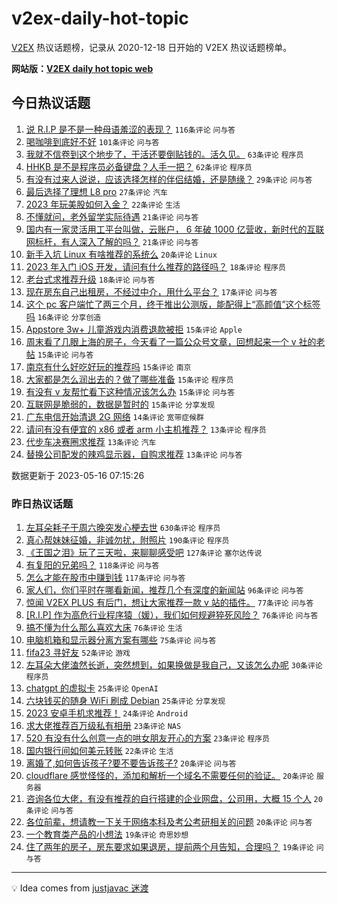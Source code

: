 # v2ex-daily-hot-topic

[V2EX](https://www.v2ex.com/) 热议话题榜，记录从 2020-12-18 日开始的 V2EX 热议话题榜单。

**网站版：[V2EX daily hot topic web](https://boojack.github.io/v2ex-daily-hot-topic-web/)**

## 今日热议话题

<!-- TODAY BEGIN -->

1. [说 R.I.P 是不是一种母语羞涩的表现？](https://www.v2ex.com/t/940306) `116条评论` `问与答`
1. [喝咖啡到底好不好](https://www.v2ex.com/t/940287) `101条评论` `问与答`
1. [我就不信卷到这个地步了，干活还要倒贴钱的。活久见。](https://www.v2ex.com/t/940384) `63条评论` `程序员`
1. [HHKB 是不是程序员必备键盘？人手一把？](https://www.v2ex.com/t/940375) `62条评论` `程序员`
1. [有没有过来人说说，应该选择怎样的伴侣结婚，还是随缘？](https://www.v2ex.com/t/940286) `29条评论` `问与答`
1. [最后选择了理想 L8 pro](https://www.v2ex.com/t/940304) `27条评论` `汽车`
1. [2023 年玩美股如何入金？](https://www.v2ex.com/t/940292) `22条评论` `生活`
1. [不懂就问，老外留学实际待遇](https://www.v2ex.com/t/940400) `21条评论` `问与答`
1. [国内有一家灵活用工平台叫做，云账户， 6 年破 1000 亿营收，新时代的互联网标杆，有人深入了解的吗？](https://www.v2ex.com/t/940362) `21条评论` `问与答`
1. [新手入坑 Linux 有啥推荐的系统么](https://www.v2ex.com/t/940408) `20条评论` `Linux`
1. [2023 年入门 iOS 开发，请问有什么推荐的路径吗？](https://www.v2ex.com/t/940349) `18条评论` `程序员`
1. [老台式求推荐升级](https://www.v2ex.com/t/940298) `18条评论` `问与答`
1. [现在房东自己出租房，不经过中介，用什么平台？](https://www.v2ex.com/t/940381) `17条评论` `问与答`
1. [这个 pc 客户端忙了两三个月，终于推出公测版，能配得上“高颜值”这个标签吗](https://www.v2ex.com/t/940291) `16条评论` `分享创造`
1. [Appstore 3w+ 儿童游戏内消费退款被拒](https://www.v2ex.com/t/940416) `15条评论` `Apple`
1. [周末看了几眼上海的房子，今天看了一篇公众号文章，回想起来一个 v 社的老帖](https://www.v2ex.com/t/940378) `15条评论` `问与答`
1. [南京有什么好吃好玩的推荐吗](https://www.v2ex.com/t/940351) `15条评论` `南京`
1. [大家都是怎么润出去的？做了哪些准备](https://www.v2ex.com/t/940333) `15条评论` `程序员`
1. [有没有 v 友帮忙看下这种情况该怎么办](https://www.v2ex.com/t/940316) `15条评论` `问与答`
1. [互联网是脆弱的，数据是暂时的](https://www.v2ex.com/t/940284) `15条评论` `分享发现`
1. [广东电信开始清退 2G 网络](https://www.v2ex.com/t/940335) `14条评论` `宽带症候群`
1. [请问有没有便宜的 x86 或者 arm 小主机推荐？](https://www.v2ex.com/t/940340) `13条评论` `程序员`
1. [代步车决赛圈求推荐](https://www.v2ex.com/t/940318) `13条评论` `汽车`
1. [替换公司配发的辣鸡显示器，自购求推荐](https://www.v2ex.com/t/940308) `13条评论` `问与答`

数据更新于 2023-05-16 07:15:26

<!-- TODAY END -->

### 昨日热议话题

<!-- YESTERDAY BEGIN -->

1. [左耳朵耗子于周六晚突发心梗去世](https://www.v2ex.com/t/940072) `630条评论` `程序员`
1. [真心帮妹妹征婚，非诚勿扰，附照片](https://www.v2ex.com/t/940146) `190条评论` `程序员`
1. [《王国之泪》玩了三天啦，来聊聊感受吧](https://www.v2ex.com/t/940117) `127条评论` `塞尔达传说`
1. [有复阳的兄弟吗？](https://www.v2ex.com/t/939998) `118条评论` `问与答`
1. [怎么才能在股市中赚到钱](https://www.v2ex.com/t/940070) `117条评论` `问与答`
1. [家人们，你们平时在哪看新闻，推荐几个有深度的新闻站](https://www.v2ex.com/t/940017) `96条评论` `问与答`
1. [惊闻 V2EX PLUS 有后门，想让大家推荐一款 v 站的插件。](https://www.v2ex.com/t/940006) `77条评论` `问与答`
1. [[R.I.P] 作为高危行业程序猿（媛），我们如何规避猝死风险？](https://www.v2ex.com/t/940169) `76条评论` `问与答`
1. [搞不懂为什么那么喜欢大床](https://www.v2ex.com/t/940023) `76条评论` `生活`
1. [电脑机箱和显示器分离方案有哪些](https://www.v2ex.com/t/940037) `75条评论` `问与答`
1. [fifa23 寻好友](https://www.v2ex.com/t/940000) `52条评论` `游戏`
1. [左耳朵大佬溘然长逝，突然想到，如果换做是我自己，又该怎么办呢](https://www.v2ex.com/t/940237) `30条评论` `程序员`
1. [chatgpt 的虚拟卡](https://www.v2ex.com/t/940184) `25条评论` `OpenAI`
1. [六块钱买的随身 WiFi 刷成 Debian](https://www.v2ex.com/t/940162) `25条评论` `分享发现`
1. [2023 安卓手机求推荐！](https://www.v2ex.com/t/940124) `24条评论` `Android`
1. [求大佬推荐百万级私有相册](https://www.v2ex.com/t/940153) `23条评论` `NAS`
1. [520 有没有什么创意一点的哄女朋友开心的方案](https://www.v2ex.com/t/940126) `23条评论` `程序员`
1. [国内银行间如何美元转账](https://www.v2ex.com/t/940200) `22条评论` `生活`
1. [离婚了,如何告诉孩子?要不要告诉孩子?](https://www.v2ex.com/t/940203) `20条评论` `问与答`
1. [cloudflare 感觉怪怪的，添加和解析一个域名不需要任何的验证。](https://www.v2ex.com/t/940085) `20条评论` `服务器`
1. [咨询各位大佬，有没有推荐的自行搭建的企业网盘，公司用，大概 15 个人](https://www.v2ex.com/t/940007) `20条评论` `问与答`
1. [各位前辈，想请教一下关于网络本科及考公考研相关的问题](https://www.v2ex.com/t/940005) `20条评论` `问与答`
1. [一个教育类产品的小想法](https://www.v2ex.com/t/940080) `19条评论` `奇思妙想`
1. [住了两年的房子，房东要求如果退房，提前两个月告知，合理吗？](https://www.v2ex.com/t/940058) `19条评论` `问与答`

<!-- YESTERDAY END -->

---

💡 Idea comes from [justjavac 迷渡](https://github.com/justjavac/)
